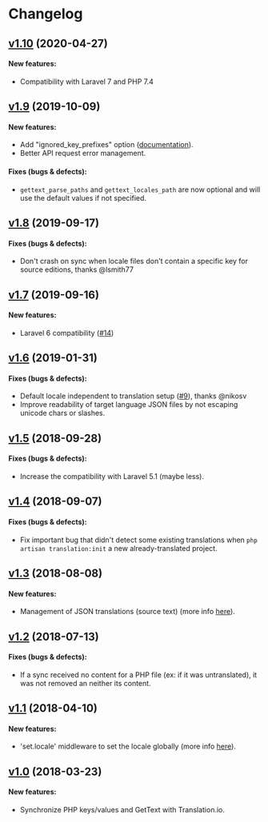 # Changelog

## [v1.10](https://github.com/translation/laravel/releases/tag/v1.10) (2020-04-27)

#### New features:

 * Compatibility with Laravel 7 and PHP 7.4

## [v1.9](https://github.com/translation/laravel/releases/tag/v1.9) (2019-10-09)

#### New features:

 * Add "ignored_key_prefixes" option ([documentation](https://github.com/translation/laravel#ignored-php-keys)).
 * Better API request error management.

#### Fixes (bugs & defects):

 * `gettext_parse_paths` and `gettext_locales_path` are now optional and will use the default values if not specified.

## [v1.8](https://github.com/translation/laravel/releases/tag/v1.8) (2019-09-17)

#### Fixes (bugs & defects):

* Don't crash on sync when locale files don't contain a specific key for source editions, thanks @lsmith77

## [v1.7](https://github.com/translation/laravel/releases/tag/v1.7) (2019-09-16)

#### New features:

* Laravel 6 compatibility ([#14](https://github.com/translation/laravel/pull/14))

## [v1.6](https://github.com/translation/laravel/releases/tag/v1.6) (2019-01-31)

#### Fixes (bugs & defects):

  * Default locale independent to translation setup ([#9](https://github.com/translation/laravel/pull/9)), thanks @nikosv
  * Improve readability of target language JSON files by not escaping unicode chars or slashes.

## [v1.5](https://github.com/translation/laravel/releases/tag/v1.5) (2018-09-28)

#### Fixes (bugs & defects):

  * Increase the compatibility with Laravel 5.1 (maybe less).

## [v1.4](https://github.com/translation/laravel/releases/tag/v1.4) (2018-09-07)

#### Fixes (bugs & defects):

  * Fix important bug that didn't detect some existing translations when `php artisan translation:init` a new already-translated project.

## [v1.3](https://github.com/translation/laravel/releases/tag/v1.3) (2018-08-08)

#### New features:

  * Management of JSON translations (source text) (more info [here](https://github.com/translation/laravel#laravel-localization-json-source-text)).

## [v1.2](https://github.com/translation/laravel/releases/tag/v1.2) (2018-07-13)

#### Fixes (bugs & defects):

  * If a sync received no content for a PHP file (ex: if it was untranslated), it was not removed an neither its content.

## [v1.1](https://github.com/translation/laravel/releases/tag/v1.1) (2018-04-10)

#### New features:

  * 'set.locale' middleware to set the locale globally (more info [here](https://github.com/translation/laravel#globally)).

## [v1.0](https://github.com/translation/laravel/releases/tag/v1.0) (2018-03-23)

#### New features:

  * Synchronize PHP keys/values and GetText with Translation.io.
